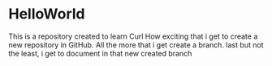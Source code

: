 # HelloWorld
This is a repository created to learn Curl
How exciting that i get to create a new repository in GitHub. All the more that i get create a branch. last but not the least, i get to document in that new created branch
